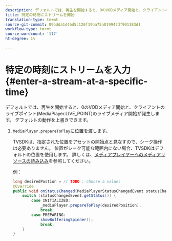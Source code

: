 ```yaml
---
description: デフォルトでは、再生を開始すると、0のVODメディア開始と、クライアントのライブポイント(MediaPlayer.LIVE_POINT)のライブメディア開始が発生します。 デフォルトの動作を上書きできます。
title: 特定の時間にストリームを開始
translation-type: tm+mt
source-git-commit: 89bdda1d4bd5c126f19ba75a819942df901183d1
workflow-type: tm+mt
source-wordcount: '117'
ht-degree: 1%

---
```



# 特定の時刻にストリームを入力{#enter-a-stream-at-a-specific-time}

デフォルトでは、再生を開始すると、0のVODメディア開始と、クライアントのライブポイント(MediaPlayer.LIVE_POINT)のライブメディア開始が発生します。 デフォルトの動作を上書きできます。

1. `MediaPlayer.prepareToPlay`に位置を渡します。

   TVSDKは、指定された位置をアセットの開始点と見なすので、シーク操作は必要ありません。 位置がシーク可能な範囲内にない場合、TVSDKはデフォルトの位置を使用します。 詳しくは、[メディアプレイヤーへのメディアリソースの読み込み](../../../tvsdk-2.7-for-android/content-playback-options/mediaplayer-initialize-for-video/t-psdk-android-2.7-media-resource-load.md)を参照してください。

   例：

   ```java
   long desiredPostion = // TODO : choose a value; 
   @Override 
   public void onStatusChanged(MediaPlayerStatusChangedEvent statusChangedEvent) {   
       switch (statusChangedEvent.getStatus()) { 
           case INITIALIZED: 
               _mediaPlayer.prepareToPlay(desiredPosition); 
               break; 
           case PREPARING: 
               showBufferingSpinner(); 
               break; 
       } 
   }
   ```

